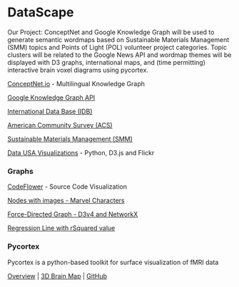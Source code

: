 # DataScape  

Our Project: ConceptNet and Google Knowledge Graph will be used to generate semantic wordmaps based on Sustainable Materials Management (SMM) topics and Points of Light (POL) volunteer project categories. Topic clusters will be related to the Google News API and wordmap themes will be displayed with D3 graphs, international maps, and (time permitting) interactive brain voxel diagrams using pycortex.  

[ConceptNet.io<!--target-->](http://ConceptNet.io) - Multilingual Knowledge Graph

[Google Knowledge Graph API<!--target-->](https://developers.google.com/knowledge-graph/)

[International Data Base (IDB)](https://www.census.gov/programs-surveys/international-programs/about/idb.html)

[American Community Survey (ACS)<!--target-->](https://factfinder.census.gov/faces/nav/jsf/pages/download_center.xhtml)

[Sustainable Materials Management (SMM)](https://www.epa.gov/smm)

[Data USA Visualizations](https://datausa.io/) - Python, D3.js and Flickr<br>


### Graphs

[CodeFlower](https://www.redotheweb.com/CodeFlower/) - Source Code Visualization

[Nodes with images - Marvel Characters](infinity/)

[Force-Directed Graph - D3v4 and NetworkX](marvel/)

[Regression Line with rSquared value](regression/index.html)



### Pycortex

Pycortex is a python-based toolkit for surface visualization of fMRI data

[Overview](https://news.berkeley.edu/2016/04/27/brain-thesaurus/) | 
[3D Brain Map<!--target-->](http://gallantlab.org/brainviewer/huthetal2012/) | 
[GitHub<!--target-->](https://github.com/gallantlab/pycortex)
<br>

<!--

## Sustainable Materials Management (SMM)

http://localhost:8887/smm-demo/about.html


## Loggevity

How long is log?  

A triangle on a flat surface will gradually become a circle if the flat surface curves into a sphere.  

A circle on a sphere will appear to become a point if the spherical surface expands faster than the circle.  
-->